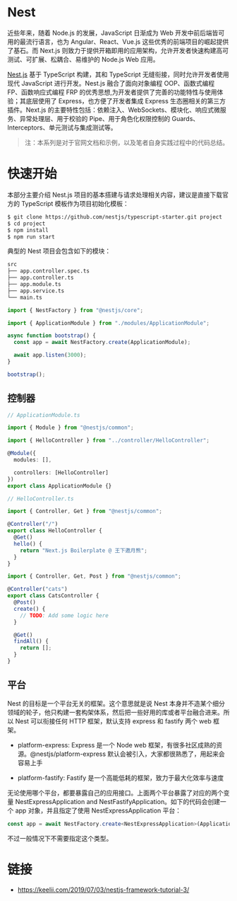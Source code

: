 # Nest

近些年来，随着 Node.js 的发展，JavaScript 日渐成为 Web 开发中前后端皆可用的最流行语言，也为 Angular、React、Vue.js 这些优秀的前端项目的崛起提供了基石。而 Next.js 则致力于提供开箱即用的应用架构，允许开发者快速构建高可测试、可扩展、松耦合、易维护的 Node.js Web 应用。

[Nest.js](https://docs.nestjs.com/) 基于 TypeScript 构建，其和 TypeScript 无缝衔接，同时允许开发者使用现代 JavaScript 进行开发。Nest.js 融合了面向对象编程 OOP、函数式编程 FP、函数响应式编程 FRP 的优秀思想,为开发者提供了完善的功能特性与使用体验；其底层使用了 Express，也方便了开发者集成 Express 生态圈相关的第三方插件。Next.js 的主要特性包括：依赖注入、WebSockets、模块化、响应式微服务、异常处理层、用于校验的 Pipe、用于角色化权限控制的 Guards、Interceptors、单元测试与集成测试等。

> 注：本系列是对于官网文档和示例，以及笔者自身实践过程中的代码总结。

# 快速开始

本部分主要介绍 Nest.js 项目的基本搭建与请求处理相关内容，建议是直接下载官方的 TypeScript 模板作为项目初始化模板：

```sh
$ git clone https://github.com/nestjs/typescript-starter.git project
$ cd project
$ npm install
$ npm run start
```

典型的 Nest 项目会包含如下的模块：

```s
src
├── app.controller.spec.ts
├── app.controller.ts
├── app.module.ts
├── app.service.ts
└── main.ts
```

```ts
import { NestFactory } from "@nestjs/core";

import { ApplicationModule } from "./modules/ApplicationModule";

async function bootstrap() {
  const app = await NestFactory.create(ApplicationModule);

  await app.listen(3000);
}

bootstrap();
```

## 控制器

```ts
// ApplicationModule.ts

import { Module } from "@nestjs/common";

import { HelloController } from "../controller/HelloController";

@Module({
  modules: [],

  controllers: [HelloController]
})
export class ApplicationModule {}
```

```ts
// HelloController.ts

import { Controller, Get } from "@nestjs/common";

@Controller("/")
export class HelloController {
  @Get()
  hello() {
    return "Next.js Boilerplate @ 王下邀月熊";
  }
}
```

```ts
import { Controller, Get, Post } from "@nestjs/common";

@Controller("cats")
export class CatsController {
  @Post()
  create() {
    // TODO: Add some logic here
  }

  @Get()
  findAll() {
    return [];
  }
}
```

## 平台

Nest 的目标是一个平台无关的框架。这个意思就是说 Nest 本身并不造某个细分领域的轮子，他只构建一套构架体系，然后把一些好用的库或者平台融合进来。所以 Nest 可以衔接任何 HTTP 框架，默认支持 express 和 fastify 两个 web 框架。

- platform-express: Express 是一个 Node web 框架，有很多社区成熟的资源。@nestjs/platform-express 默认会被引入，大家都很熟悉了，用起来会容易上手

- platform-fastify: Fastify 是一个高能低耗的框架，致力于最大化效率与速度

无论使用哪个平台，都要暴露自己的应用接口。上面两个平台暴露了对应的两个变量 NestExpressApplication and NestFastifyApplication。如下的代码会创建一个 app 对象，并且指定了使用 NestExpressApplication 平台：

```ts
const app = await NestFactory.create<NestExpressApplication>(ApplicationModule);
```

不过一般情况下不需要指定这个类型。

# 链接

- https://keelii.com/2019/07/03/nestjs-framework-tutorial-3/
